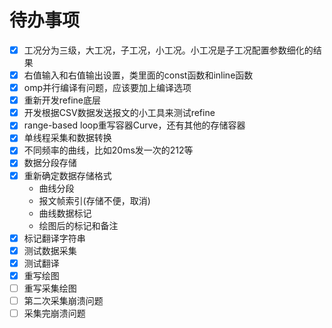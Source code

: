 # 待办事项

- [x] 工况分为三级，大工况，子工况，小工况。小工况是子工况配置参数细化的结果
- [x] 右值输入和右值输出设置，类里面的const函数和inline函数
- [x] omp并行编译有问题，应该要加上编译选项
- [x] 重新开发refine底层
- [x] 开发根据CSV数据发送报文的小工具来测试refine
- [x] range-based loop重写容器Curve，还有其他的存储容器
- [x] 单线程采集和数据转换
- [x] 不同频率的曲线，比如20ms发一次的212等
- [x] 数据分段存储
- [x] 重新确定数据存储格式
    - 曲线分段
    - 报文帧索引(存储不便，取消)
    - 曲线数据标记
    - 绘图后的标记和备注
- [x] 标记翻译字符串
- [x] 测试数据采集
- [x] 测试翻译
- [x] 重写绘图
- [ ] 重写采集绘图
- [ ] 第二次采集崩溃问题
- [ ] 采集完崩溃问题